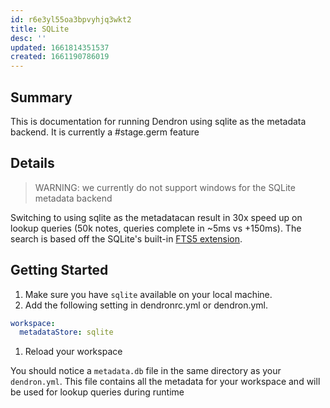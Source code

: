 ```yaml
---
id: r6e3yl55oa3bpvyhjq3wkt2
title: SQLite
desc: ''
updated: 1661814351537
created: 1661190786019
---
```


## Summary

This is documentation for running Dendron using sqlite as the metadata backend. It is currently a #stage.germ feature

## Details

> WARNING: we currently do not support windows for the SQLite metadata backend

Switching to using sqlite as the metadatacan result in 30x speed up on lookup queries (50k notes, queries complete in ~5ms vs +150ms). The search is based off the SQLite's built-in [FTS5 extension](https://www.sqlite.org/fts5.html).

## Getting Started

1. Make sure you have `sqlite` available on your local machine. 
1. Add the following setting in dendronrc.yml or dendron.yml.
```yml
workspace:
  metadataStore: sqlite
```
1. Reload your workspace

You should notice a `metadata.db` file in the same directory as your `dendron.yml`. This file contains all the metadata for your workspace and will be used for lookup queries during runtime